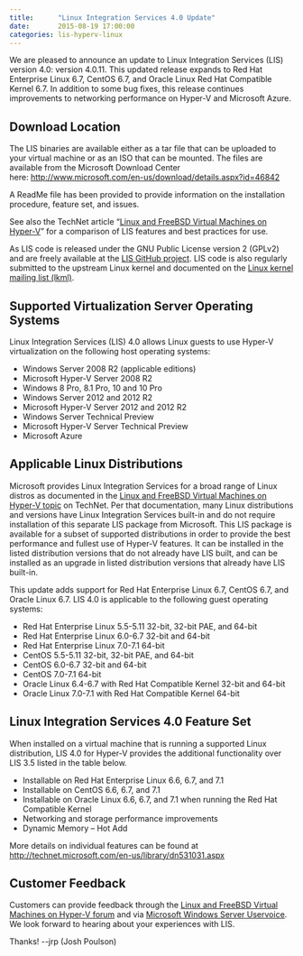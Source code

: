 ```yaml
---
title:      "Linux Integration Services 4.0 Update"
date:       2015-08-19 17:00:00
categories: lis-hyperv-linux
---
```

We are pleased to announce an update to Linux Integration Services (LIS) version 4.0: version 4.0.11. This updated release expands to Red Hat Enterprise Linux 6.7, CentOS 6.7, and Oracle Linux Red Hat Compatible Kernel 6.7. In addition to some bug fixes, this release continues improvements to networking performance on Hyper-V and Microsoft Azure.

## Download Location

The LIS binaries are available either as a tar file that can be uploaded to your virtual machine or as an ISO that can be mounted. The files are available from the Microsoft Download Center here: <http://www.microsoft.com/en-us/download/details.aspx?id=46842>

A ReadMe file has been provided to provide information on the installation procedure, feature set, and issues.

See also the TechNet article “[Linux and FreeBSD Virtual Machines on Hyper-V](https://technet.microsoft.com/en-us/library/dn531030.aspx)” for a comparison of LIS features and best practices for use.  
  
As LIS code is released under the GNU Public License version 2 (GPLv2) and are freely available at the [LIS GitHub project](https://github.com/LIS). LIS code is also regularly submitted to the upstream Linux kernel and documented on the [Linux kernel mailing list (lkml)](https://lkml.org/).

## Supported Virtualization Server Operating Systems

Linux Integration Services (LIS) 4.0 allows Linux guests to use Hyper-V virtualization on the following host operating systems:

  * Windows Server 2008 R2 (applicable editions)
  * Microsoft Hyper-V Server 2008 R2
  * Windows 8 Pro, 8.1 Pro, 10 and 10 Pro
  * Windows Server 2012 and 2012 R2
  * Microsoft Hyper-V Server 2012 and 2012 R2
  * Windows Server Technical Preview
  * Microsoft Hyper-V Server Technical Preview
  * Microsoft Azure



## Applicable Linux Distributions

Microsoft provides Linux Integration Services for a broad range of Linux distros as documented in the [Linux and FreeBSD Virtual Machines on Hyper-V topic](https://technet.microsoft.com/en-us/library/dn531030.aspx) on TechNet. Per that documentation, many Linux distributions and versions have Linux Integration Services built-in and do not require installation of this separate LIS package from Microsoft. This LIS package is available for a subset of supported distributions in order to provide the best performance and fullest use of Hyper-V features. It can be installed in the listed distribution versions that do not already have LIS built, and can be installed as an upgrade in listed distribution versions that already have LIS built-in.  
  
This update adds support for Red Hat Enterprise Linux 6.7, CentOS 6.7, and Oracle Linux 6.7. LIS 4.0 is applicable to the following guest operating systems:

  * Red Hat Enterprise Linux 5.5-5.11 32-bit, 32-bit PAE, and 64-bit
  * Red Hat Enterprise Linux 6.0-6.7 32-bit and 64-bit
  * Red Hat Enterprise Linux 7.0-7.1 64-bit
  * CentOS 5.5-5.11 32-bit, 32-bit PAE, and 64-bit
  * CentOS 6.0-6.7 32-bit and 64-bit
  * CentOS 7.0-7.1 64-bit
  * Oracle Linux 6.4-6.7 with Red Hat Compatible Kernel 32-bit and 64-bit
  * Oracle Linux 7.0-7.1 with Red Hat Compatible Kernel 64-bit



## Linux Integration Services 4.0 Feature Set

When installed on a virtual machine that is running a supported Linux distribution, LIS 4.0 for Hyper-V provides the additional functionality over LIS 3.5 listed in the table below.

  * Installable on Red Hat Enterprise Linux 6.6, 6.7, and 7.1
  * Installable on CentOS 6.6, 6.7, and 7.1
  * Installable on Oracle Linux 6.6, 6.7, and 7.1 when running the Red Hat Compatible Kernel
  * Networking and storage performance improvements
  * Dynamic Memory – Hot Add



More details on individual features can be found at <http://technet.microsoft.com/en-us/library/dn531031.aspx>

## Customer Feedback

Customers can provide feedback through the [Linux and FreeBSD Virtual Machines on Hyper-V forum](https://social.technet.microsoft.com/Forums/windowsserver/en-us/home?forum=linuxintegrationservices) and via [Microsoft Windows Server Uservoice](https://windowsserver.uservoice.com/forums/295062-linux-support). We look forward to hearing about your experiences with LIS.

Thanks! --jrp (Josh Poulson)
